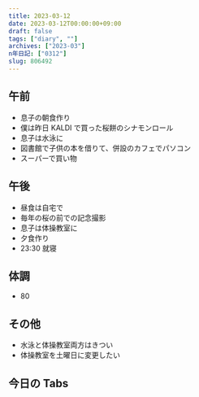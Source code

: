 ```yaml
---
title: 2023-03-12
date: 2023-03-12T00:00:00+09:00
draft: false
tags: ["diary", ""]
archives: ["2023-03"]
n年日記: ["0312"]
slug: 806492
---
```


## 午前

- 息子の朝食作り
- 僕は昨日 KALDI で買った桜餅のシナモンロール
- 息子は水泳に
- 図書館で子供の本を借りて、併設のカフェでパソコン
- スーパーで買い物

## 午後

- 昼食は自宅で
- 毎年の桜の前での記念撮影
- 息子は体操教室に
- 夕食作り
- 23:30 就寝

## 体調

- 80

## その他

- 水泳と体操教室両方はきつい
- 体操教室を土曜日に変更したい

## 今日の Tabs
